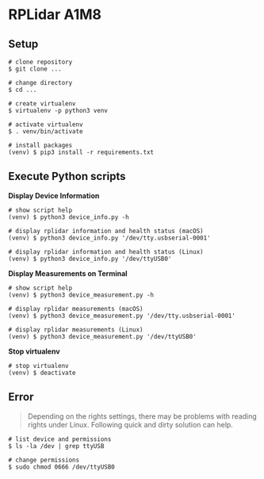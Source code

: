 # RPLidar A1M8

## Setup

```shell
# clone repository
$ git clone ...

# change directory
$ cd ...

# create virtualenv
$ virtualenv -p python3 venv

# activate virtualenv
$ . venv/bin/activate

# install packages
(venv) $ pip3 install -r requirements.txt 
```

## Execute Python scripts

**Display Device Information**

```shell
# show script help
(venv) $ python3 device_info.py -h

# display rplidar information and health status (macOS)
(venv) $ python3 device_info.py '/dev/tty.usbserial-0001'

# display rplidar information and health status (Linux)
(venv) $ python3 device_info.py '/dev/ttyUSB0'
```

**Display Measurements on Terminal**

```shell
# show script help
(venv) $ python3 device_measurement.py -h

# display rplidar measurements (macOS)
(venv) $ python3 device_measurement.py '/dev/tty.usbserial-0001'

# display rplidar measurements (Linux)
(venv) $ python3 device_measurement.py '/dev/ttyUSB0'
```

**Stop virtualenv**

```shell
# stop virtualenv
(venv) $ deactivate
```

## Error

> Depending on the rights settings, there may be problems with reading rights under Linux. Following quick and dirty solution can help.

```shell
# list device and permissions
$ ls -la /dev | grep ttyUSB

# change permissions
$ sudo chmod 0666 /dev/ttyUSB0
```
